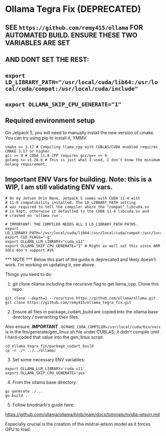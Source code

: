 # Ollama Tegra Fix (DEPRECATED)
## SEE `https://github.com/remy415/ollama` FOR AUTOMATED BUILD. ENSURE THESE TWO VARIABLES ARE SET
## AND DONT SET THE REST:
## `export LD_LIBRARY_PATH="/usr/local/cuda/lib64:/usr/local/cuda/compat:/usr/local/cuda/include"`
## `export OLLAMA_SKIP_CPU_GENERATE="1"`
## Required environment setup
On Jetpack 5, you will need to manually install the new version of cmake. 
You can try using pip to install it, YMMV.

```
cmake >= 3.17 # Compiling llama_cpp with CUBLAS/CUDA enabled requires CMAKE 3.17 or higher. 
gcc >= 9 # CUDA 11.8 CPP requires gcc/g++ >= 9
golang >= v1.26.6 # This is just what I used, I don't know the minimum Golang requirement.
```

## Important ENV Vars for building. Note: this is a WIP, I am still validating ENV vars.

```
# On my Jetson Orin Nano, Jetpack 5 comes with CUDA 11-4 with
# 11-8 compatibility installed. The LD_LIBRARY_PATH setting
# was required to tell the compiler where the "compat" libcuda.so
# is kept, otherwise it defaulted to the CUDA 11-4 libcuda.so and
# crashed on 'ollama run'.

# IMPORTANT: THE COMPILER NEEDS ALL 3 LD_LIBRARY_PATH PATHS.
export LD_LIBRARY_PATH="/usr/local/cuda/lib64:/usr/local/cuda/compat:/usr/local/cuda/include" 
export CGO_FLAGS="-g"
export OLLAMA_LLM_LIBRARY="cuda_v11" 
export OLLAMA_SKIP_CPU_GENERATE="1" # Might as well set this since ARM SOCs don't support AVX
```

*** NOTE *** Below this part of the guide is deprecated and likely doesn't work. I'm working on updating it, see above.

Things you need to do:

1. git clone ollama including the recursive flag to get llama_cpp. Clone this repo.
```
git clone --depth=1 --recursive https://github.com/ollama/ollama.git
git clone https://github.com/remy415/ollama_tegra_fix.git
```

2. Ensure all files in package_cudart_build are copied into the ollama base directory / overwriting their files.

Also ensure: ***IMPORTANT***
```-DCMAKE_CUDA_COMPILER=/usr/local/cuda/bin/nvcc```
is in the llm/generate/gen_linux.sh file under CUBLAS; it didn't compile until I hard-coded that value into the gen_linux script.

```
cd ollama_tegra_fix/package_cudart_build
cp -r ./* ../../ollama/
```

3. Set some necessary ENV variables:

```
export OLLAMA_LLM_LIBRARY='cuda_v11'
export OLLAMA_SKIP_CPU_GENERATE='yes'
```

4. From the ollama base directory:

```
go generate ./...
go build .
```

5. Follow bnodnarb's guide here:

https://github.com/ollama/ollama/blob/main/docs/tutorials/nvidia-jetson.md

Especially crucial is the creation of the mistral-jetson model as it forces GPU to load.
